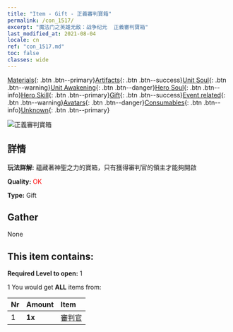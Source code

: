 ```yaml
---
title: "Item - Gift - 正義審判寶箱"
permalink: /con_1517/
excerpt: "魔法门之英雄无敌：战争纪元  正義審判寶箱"
last_modified_at: 2021-08-04
locale: cn
ref: "con_1517.md"
toc: false
classes: wide
---
```

 [Materials](/ItemsCN/){: .btn .btn--primary}[Artifacts](/ItemsCN/Artifacts/){: .btn .btn--success}[Unit Soul](/ItemsCN/UnitSoul/){: .btn .btn--warning}[Unit Awakening](/ItemsCN/UnitAwakening/){: .btn .btn--danger}[Hero Soul](/ItemsCN/HeroSoul/){: .btn .btn--info}[Hero Skill](/ItemsCN/HeroSkill/){: .btn .btn--primary}[Gift](/ItemsCN/Gift/){: .btn .btn--success}[Event related](/ItemsCN/Events/){: .btn .btn--warning}[Avatars](/ItemsCN/Avatars/){: .btn .btn--danger}[Consumables](/ItemsCN/Consumables/){: .btn .btn--info}[Unknown](/ItemsCN/Unknown/){: .btn .btn--primary}

 ![正義審判寶箱](/images/t/i_907131.png)

## 詳情
 **玩法詳解:** 蘊藏著神聖之力的寶箱，只有獲得審判官的領主才能夠開啟

 **Quality:** <span style="color: #FF0000">OK</span>

 **Type:** Gift

## Gather

  None

## This item contains:

 **Required Level to open:** 1

 1 You would get **ALL** items  from:

  | Nr | Amount |     Item    |
  |:---|:-------|:------------|
  | 1 |  **1x** | [審判官](/cn/Items/unt_198/) |  | 
